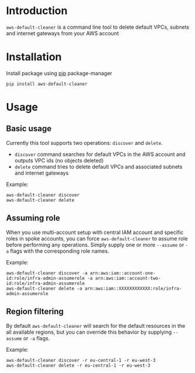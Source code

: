 # Introduction

`aws-default-cleaner` is a command line tool to delete default VPCs, subnets and internet gateways from your AWS account

# Installation

Install package using [pip](https://pypi.org/project/aws-default-cleaner/) package-manager

``` shell
pip install aws-default-cleaner
```

# Usage

## Basic usage

Currently this tool supports two operations: `discover` and `delete`.

- `discover` command searches for default VPCs in the AWS account and outputs VPC ids (no objects deleted)
- `delete` command tries to delete default VPCs and associated subnets and internet gateways

Example:
``` shell
aws-default-cleaner discover
aws-default-cleaner delete
```

## Assuming role

When you use multi-account setup with central IAM account and specific roles in spoke accounts, you can force `aws-default-cleaner` to assume role before performing any operations. Simply supply one or more `--assume` or `-a` flags with the corresponding role names.

Example:
``` shell
aws-default-cleaner discover -a arn:aws:iam::account-one-id:role/infra-admin-assumerole -a arn:aws:iam::account-two-id:role/infra-admin-assumerole
aws-default-cleaner delete -a arn:aws:iam::XXXXXXXXXXXX:role/infra-admin-assumerole
```

## Region filtering

By default `aws-default-cleaner` will search for the default resources in the all available regions, but you can override this behavior by supplying `--assume` or `-a` flags.

Example:
``` shell
aws-default-cleaner discover -r eu-central-1 -r eu-west-3
aws-default-cleaner delete -r eu-central-1 -r eu-west-3
```
